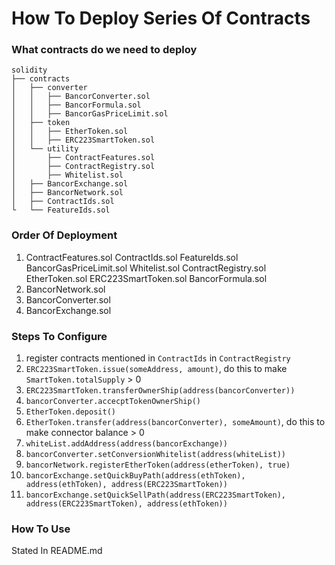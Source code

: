 # How To Deploy Series Of Contracts

### What contracts do we need to deploy
```
solidity
├── contracts
│   ├── converter
│   │   ├── BancorConverter.sol
│   │   ├── BancorFormula.sol
│   │   ├── BancorGasPriceLimit.sol
│   ├── token
│   │   ├── EtherToken.sol
│   │   ├── ERC223SmartToken.sol
│   └── utility
│       ├── ContractFeatures.sol
│       ├── ContractRegistry.sol
│       ├── Whitelist.sol
│   ├── BancorExchange.sol
│   ├── BancorNetwork.sol
│   ├── ContractIds.sol
└   └── FeatureIds.sol
```

### Order Of Deployment
1.  ContractFeatures.sol
    ContractIds.sol
    FeatureIds.sol
    BancorGasPriceLimit.sol
    Whitelist.sol
    ContractRegistry.sol
    EtherToken.sol
    ERC223SmartToken.sol
    BancorFormula.sol 
2.  BancorNetwork.sol
3.  BancorConverter.sol
4.  BancorExchange.sol

### Steps To Configure
1. register contracts mentioned in `ContractIds` in `ContractRegistry`
2. `ERC223SmartToken.issue(someAddress, amount)`, do this to make `SmartToken.totalSupply` > 0
3. `ERC223SmartToken.transferOwnerShip(address(bancorConverter))`
4. `bancorConverter.accecptTokenOwnerShip()`
5. `EtherToken.deposit()`
6. `EtherToken.transfer(address(bancorConverter), someAmount)`, do this to make connector balance > 0
7. `whiteList.addAddress(address(bancorExchange))`
8. `bancorConverter.setConversionWhitelist(address(whiteList))`
9. `bancorNetwork.registerEtherToken(address(etherToken), true)`
10. `bancorExchange.setQuickBuyPath(address(ethToken), address(ethToken), address(ERC223SmartToken))`
11. `bancorExchange.setQuickSellPath(address(ERC223SmartToken), address(ERC223SmartToken), address(ethToken))`

### How To Use
Stated In README.md
